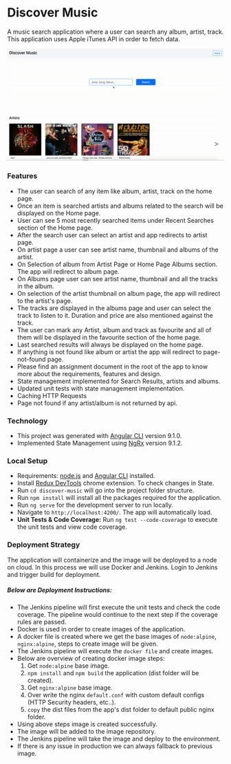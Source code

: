 # Discover Music

A music search application where a user can search any album, artist, track. This application uses Apple iTunes API in order to fetch data.

![](app.gif)

### Features

* The user can search of any item like album, artist, track on the home page.
* Once an item is searched artists and albums related to the search will be displayed on the Home page.
* User can see 5 most recently searched items under Recent Searches section of the Home page.
* After the search user can select an artist and app redirects to artist page.
* On artist page a user can see artist name, thumbnail and albums of the artist.
* On Selection of album from Artist Page or Home Page Albums section. The app will redirect to album page.
* On Albums page user can see artist name, thumbnail and all the tracks in the album.
* On selection of the artist thumbnail on album page, the app will redirect to the artist's page.
* The tracks are displayed in the albums page and user can select the track to listen to it. Duration and price are also mentioned against the track.
* The user can mark any Artist, album and track as favourite and all of them will be displayed in the favourite section of the home page.
* Last searched results will always be displayed on the home page.
* If anything is not found like album or artist the app will redirect to page-not-found page.
* Please find an assignment document in the root of the app to know more about the requirements, features and design.
* State management implemented for Search Results, artists and albums.
* Updated unit tests with state management implementation.
* Caching HTTP Requests
* Page not found if any artist/album is not returned by api.

### Technology

* This project was generated with [Angular CLI](https://github.com/angular/angular-cli) version 9.1.0.
* Implemented State Management using [NgRx](https://ngrx.io/docs) version 9.1.2.

### Local Setup

* Requirements: [node.js](https://nodejs.org/en/) and [Angular CLI](https://github.com/angular/angular-cli) installed.
* Install [Redux DevTools](https://chrome.google.com/webstore/detail/redux-devtools/lmhkpmbekcpmknklioeibfkpmmfibljd?hl=en) chrome extension. To check changes in State.
* Run `cd discover-music` will go into the project folder structure.
* Run `npm install` will install all the packages required for the application.
* Run `ng serve` for the development server to run locally.
* Navigate to `http://localhost:4200/`. The app will automatically load.
* **Unit Tests & Code Coverage:** Run `ng test --code-coverage` to execute the unit tests and view code coverage.

### Deployment Strategy

The application will containerize and the image will be deployed to a node on cloud. In this process we will use Docker and Jenkins. Login to Jenkins and trigger build for deployment.

##### Below are Deployment Instructions:
* The Jenkins pipeline will first execute the unit tests and check the code coverage. The pipeline would continue to the next step if the coverage rules are passed.
* Docker is used in order to create images of the application.
* A docker file is created where we get the base images of `node:alpine`, `nginx:alpine`, steps to create image will be given.
* The Jenkins pipeline will execute the `docker file` and create images.
* Below are overview of creating docker image steps:
    1. Get `node:alpine` base image.
    2. `npm install` and `npm build` the application (dist folder will be created).
    3. Get `nginx:alpine` base image.
    4. Over write the nginx `default.conf` with custom default configs (HTTP Security headers, etc..).
    5. `copy` the dist files from the app's dist folder to default public nginx folder.
* Using above steps image is created successfully.
* The image will be added to the image repository.
* The Jenkins pipeline will take the image and deploy to the environment.
* If there is any issue in production we can always fallback to previous image.



